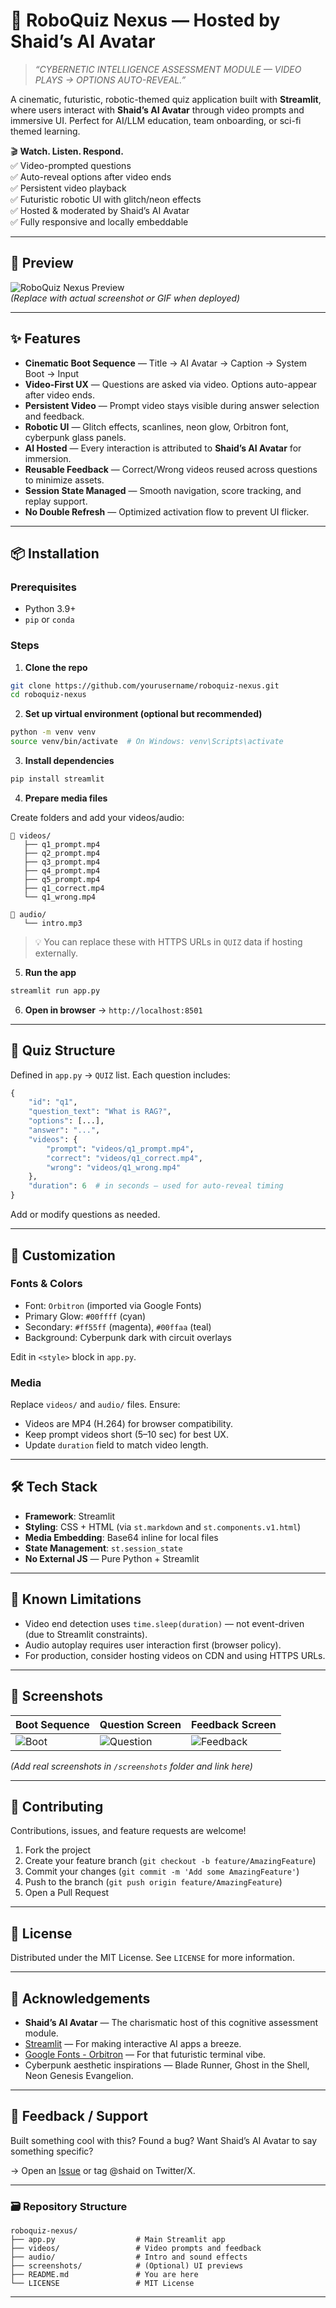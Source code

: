 # 🤖 RoboQuiz Nexus — Hosted by Shaid’s AI Avatar

> *“CYBERNETIC INTELLIGENCE ASSESSMENT MODULE — VIDEO PLAYS → OPTIONS AUTO-REVEAL.”*

A cinematic, futuristic, robotic-themed quiz application built with **Streamlit**, where users interact with **Shaid’s AI Avatar** through video prompts and immersive UI. Perfect for AI/LLM education, team onboarding, or sci-fi themed learning.

🎬 **Watch. Listen. Respond.**  
✅ Video-prompted questions  
✅ Auto-reveal options after video ends  
✅ Persistent video playback  
✅ Futuristic robotic UI with glitch/neon effects  
✅ Hosted & moderated by Shaid’s AI Avatar  
✅ Fully responsive and locally embeddable

---

## 🚀 Preview

![RoboQuiz Nexus Preview](https://via.placeholder.com/800x500/0a0f1a/00ffff?text=RoboQuiz+Nexus+Preview)  
*(Replace with actual screenshot or GIF when deployed)*

---

## ✨ Features

- **Cinematic Boot Sequence** — Title → AI Avatar → Caption → System Boot → Input
- **Video-First UX** — Questions are asked via video. Options auto-appear after video ends.
- **Persistent Video** — Prompt video stays visible during answer selection and feedback.
- **Robotic UI** — Glitch effects, scanlines, neon glow, Orbitron font, cyberpunk glass panels.
- **AI Hosted** — Every interaction is attributed to **Shaid’s AI Avatar** for immersion.
- **Reusable Feedback** — Correct/Wrong videos reused across questions to minimize assets.
- **Session State Managed** — Smooth navigation, score tracking, and replay support.
- **No Double Refresh** — Optimized activation flow to prevent UI flicker.

---

## 📦 Installation

### Prerequisites

- Python 3.9+
- `pip` or `conda`

### Steps

1. **Clone the repo**

```bash
git clone https://github.com/yourusername/roboquiz-nexus.git
cd roboquiz-nexus
```

2. **Set up virtual environment (optional but recommended)**

```bash
python -m venv venv
source venv/bin/activate  # On Windows: venv\Scripts\activate
```

3. **Install dependencies**

```bash
pip install streamlit
```

4. **Prepare media files**

Create folders and add your videos/audio:

```
📁 videos/
   ├── q1_prompt.mp4
   ├── q2_prompt.mp4
   ├── q3_prompt.mp4
   ├── q4_prompt.mp4
   ├── q5_prompt.mp4
   ├── q1_correct.mp4
   └── q1_wrong.mp4

📁 audio/
   └── intro.mp3
```

> 💡 You can replace these with HTTPS URLs in `QUIZ` data if hosting externally.

5. **Run the app**

```bash
streamlit run app.py
```

6. **Open in browser** → `http://localhost:8501`

---

## 🧩 Quiz Structure

Defined in `app.py` → `QUIZ` list. Each question includes:

```python
{
    "id": "q1",
    "question_text": "What is RAG?",
    "options": [...],
    "answer": "...",
    "videos": {
        "prompt": "videos/q1_prompt.mp4",
        "correct": "videos/q1_correct.mp4",
        "wrong": "videos/q1_wrong.mp4"
    },
    "duration": 6  # in seconds — used for auto-reveal timing
}
```

Add or modify questions as needed.

---

## 🎨 Customization

### Fonts & Colors

- Font: `Orbitron` (imported via Google Fonts)
- Primary Glow: `#00ffff` (cyan)
- Secondary: `#ff55ff` (magenta), `#00ffaa` (teal)
- Background: Cyberpunk dark with circuit overlays

Edit in `<style>` block in `app.py`.

### Media

Replace `videos/` and `audio/` files. Ensure:
- Videos are MP4 (H.264) for browser compatibility.
- Keep prompt videos short (5–10 sec) for best UX.
- Update `duration` field to match video length.

---

## 🛠️ Tech Stack

- **Framework**: Streamlit
- **Styling**: CSS + HTML (via `st.markdown` and `st.components.v1.html`)
- **Media Embedding**: Base64 inline for local files
- **State Management**: `st.session_state`
- **No External JS** — Pure Python + Streamlit

---

## 🧪 Known Limitations

- Video end detection uses `time.sleep(duration)` — not event-driven (due to Streamlit constraints).
- Audio autoplay requires user interaction first (browser policy).
- For production, consider hosting videos on CDN and using HTTPS URLs.

---

## 📸 Screenshots

| Boot Sequence | Question Screen | Feedback Screen |
|---------------|-----------------|-----------------|
| ![Boot](https://via.placeholder.com/300x500/0a0f1a/00ffaa?text=System+Boot) | ![Question](https://via.placeholder.com/300x500/0a0f1a/00ffff?text=Video+%2B+Options) | ![Feedback](https://via.placeholder.com/300x500/0a0f1a/ff55ff?text=Correct%2FWrong) |

*(Add real screenshots in `/screenshots` folder and link here)*

---

## 🤝 Contributing

Contributions, issues, and feature requests are welcome!

1. Fork the project
2. Create your feature branch (`git checkout -b feature/AmazingFeature`)
3. Commit your changes (`git commit -m 'Add some AmazingFeature'`)
4. Push to the branch (`git push origin feature/AmazingFeature`)
5. Open a Pull Request

---

## 📜 License

Distributed under the MIT License. See `LICENSE` for more information.

---

## 🙌 Acknowledgements

- **Shaid’s AI Avatar** — The charismatic host of this cognitive assessment module.
- [Streamlit](https://streamlit.io) — For making interactive AI apps a breeze.
- [Google Fonts - Orbitron](https://fonts.google.com/specimen/Orbitron) — For that futuristic terminal vibe.
- Cyberpunk aesthetic inspirations — Blade Runner, Ghost in the Shell, Neon Genesis Evangelion.

---

## 💬 Feedback / Support

Built something cool with this? Found a bug? Want Shaid’s AI Avatar to say something specific?

→ Open an [Issue](https://github.com/yourusername/roboquiz-nexus/issues) or tag @shaid on Twitter/X.


---

### 🗃️ Repository Structure

```
roboquiz-nexus/
├── app.py                  # Main Streamlit app
├── videos/                 # Video prompts and feedback
├── audio/                  # Intro and sound effects
├── screenshots/            # (Optional) UI previews
├── README.md               # You are here
└── LICENSE                 # MIT License
```

---
